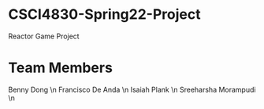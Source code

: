 # CSCI4830-Spring22-Project
Reactor Game Project
# Team Members
Benny Dong \n
Francisco De Anda \n
Isaiah Plank \n
Sreeharsha Morampudi \n
